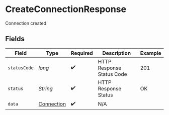 # CreateConnectionResponse

Connection created


## Fields

| Field                                               | Type                                                | Required                                            | Description                                         | Example                                             |
| --------------------------------------------------- | --------------------------------------------------- | --------------------------------------------------- | --------------------------------------------------- | --------------------------------------------------- |
| `statusCode`                                        | *long*                                              | :heavy_check_mark:                                  | HTTP Response Status Code                           | 201                                                 |
| `status`                                            | *String*                                            | :heavy_check_mark:                                  | HTTP Response Status                                | OK                                                  |
| `data`                                              | [Connection](../../models/components/Connection.md) | :heavy_check_mark:                                  | N/A                                                 |                                                     |
